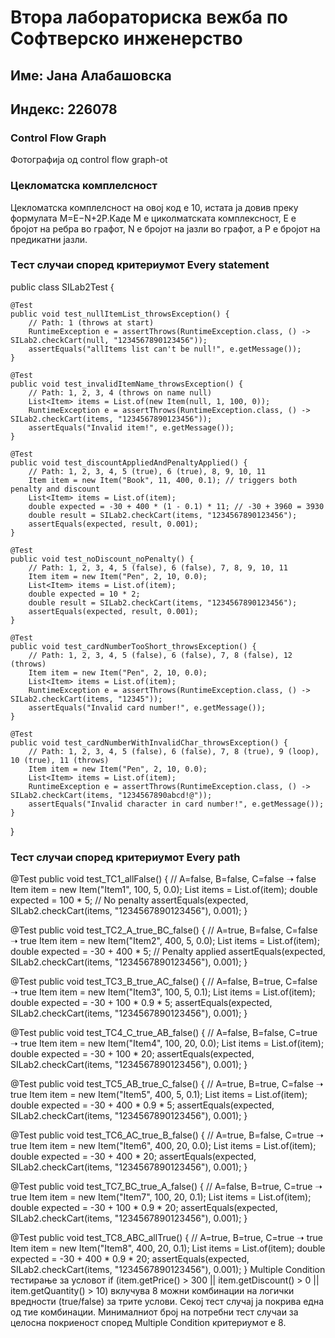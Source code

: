 # Втора лабораториска вежба по Софтверско инженерство
## Име: Јана Алабашовска
## Индекс: 226078
### Control Flow Graph 
Фотографија од control flow graph-ot
### Цекломатска комплелсност
Цекломатска комплелсност на овој код е 10, истата ја довив преку формулата M=E−N+2P.Каде М е циколматската комплексност, Е е бројот на ребра во графот, N е бројот на јазли во графот, а P е бројот на предикатни јазли.
### Tест случаи според критериумот Every statement

public class SILab2Test {

    @Test
    public void test_nullItemList_throwsException() {
        // Path: 1 (throws at start)
        RuntimeException e = assertThrows(RuntimeException.class, () -> SILab2.checkCart(null, "1234567890123456"));
        assertEquals("allItems list can't be null!", e.getMessage());
    }

    @Test
    public void test_invalidItemName_throwsException() {
        // Path: 1, 2, 3, 4 (throws on name null)
        List<Item> items = List.of(new Item(null, 1, 100, 0));
        RuntimeException e = assertThrows(RuntimeException.class, () -> SILab2.checkCart(items, "1234567890123456"));
        assertEquals("Invalid item!", e.getMessage());
    }

    @Test
    public void test_discountAppliedAndPenaltyApplied() {
        // Path: 1, 2, 3, 4, 5 (true), 6 (true), 8, 9, 10, 11
        Item item = new Item("Book", 11, 400, 0.1); // triggers both penalty and discount
        List<Item> items = List.of(item);
        double expected = -30 + 400 * (1 - 0.1) * 11; // -30 + 3960 = 3930
        double result = SILab2.checkCart(items, "1234567890123456");
        assertEquals(expected, result, 0.001);
    }

    @Test
    public void test_noDiscount_noPenalty() {
        // Path: 1, 2, 3, 4, 5 (false), 6 (false), 7, 8, 9, 10, 11
        Item item = new Item("Pen", 2, 10, 0.0);
        List<Item> items = List.of(item);
        double expected = 10 * 2;
        double result = SILab2.checkCart(items, "1234567890123456");
        assertEquals(expected, result, 0.001);
    }

    @Test
    public void test_cardNumberTooShort_throwsException() {
        // Path: 1, 2, 3, 4, 5 (false), 6 (false), 7, 8 (false), 12 (throws)
        Item item = new Item("Pen", 2, 10, 0.0);
        List<Item> items = List.of(item);
        RuntimeException e = assertThrows(RuntimeException.class, () -> SILab2.checkCart(items, "12345"));
        assertEquals("Invalid card number!", e.getMessage());
    }

    @Test
    public void test_cardNumberWithInvalidChar_throwsException() {
        // Path: 1, 2, 3, 4, 5 (false), 6 (false), 7, 8 (true), 9 (loop), 10 (true), 11 (throws)
        Item item = new Item("Pen", 2, 10, 0.0);
        List<Item> items = List.of(item);
        RuntimeException e = assertThrows(RuntimeException.class, () -> SILab2.checkCart(items, "1234567890abcd!@"));
        assertEquals("Invalid character in card number!", e.getMessage());
    }
}
### Тест случаи според критериумот Every path
@Test
public void test_TC1_allFalse() {
    // A=false, B=false, C=false ➝ false
    Item item = new Item("Item1", 100, 5, 0.0);
    List<Item> items = List.of(item);
    double expected = 100 * 5;  // No penalty
    assertEquals(expected, SILab2.checkCart(items, "1234567890123456"), 0.001);
}

@Test
public void test_TC2_A_true_BC_false() {
    // A=true, B=false, C=false ➝ true
    Item item = new Item("Item2", 400, 5, 0.0);
    List<Item> items = List.of(item);
    double expected = -30 + 400 * 5;  // Penalty applied
    assertEquals(expected, SILab2.checkCart(items, "1234567890123456"), 0.001);
}

@Test
public void test_TC3_B_true_AC_false() {
    // A=false, B=true, C=false ➝ true
    Item item = new Item("Item3", 100, 5, 0.1);
    List<Item> items = List.of(item);
    double expected = -30 + 100 * 0.9 * 5;
    assertEquals(expected, SILab2.checkCart(items, "1234567890123456"), 0.001);
}

@Test
public void test_TC4_C_true_AB_false() {
    // A=false, B=false, C=true ➝ true
    Item item = new Item("Item4", 100, 20, 0.0);
    List<Item> items = List.of(item);
    double expected = -30 + 100 * 20;
    assertEquals(expected, SILab2.checkCart(items, "1234567890123456"), 0.001);
}

@Test
public void test_TC5_AB_true_C_false() {
    // A=true, B=true, C=false ➝ true
    Item item = new Item("Item5", 400, 5, 0.1);
    List<Item> items = List.of(item);
    double expected = -30 + 400 * 0.9 * 5;
    assertEquals(expected, SILab2.checkCart(items, "1234567890123456"), 0.001);
}

@Test
public void test_TC6_AC_true_B_false() {
    // A=true, B=false, C=true ➝ true
    Item item = new Item("Item6", 400, 20, 0.0);
    List<Item> items = List.of(item);
    double expected = -30 + 400 * 20;
    assertEquals(expected, SILab2.checkCart(items, "1234567890123456"), 0.001);
}

@Test
public void test_TC7_BC_true_A_false() {
    // A=false, B=true, C=true ➝ true
    Item item = new Item("Item7", 100, 20, 0.1);
    List<Item> items = List.of(item);
    double expected = -30 + 100 * 0.9 * 20;
    assertEquals(expected, SILab2.checkCart(items, "1234567890123456"), 0.001);
}

@Test
public void test_TC8_ABC_allTrue() {
    // A=true, B=true, C=true ➝ true
    Item item = new Item("Item8", 400, 20, 0.1);
    List<Item> items = List.of(item);
    double expected = -30 + 400 * 0.9 * 20;
    assertEquals(expected, SILab2.checkCart(items, "1234567890123456"), 0.001);
}
Multiple Condition тестирање за условот if (item.getPrice() > 300 || item.getDiscount() > 0 || item.getQuantity() > 10) вклучува 8 можни комбинации на логички вредности (true/false) за трите услови. Секој тест случај ја покрива една од тие комбинации. Минималниот број на потребни тест случаи за целосна покриеност според Multiple Condition критериумот е 8.

